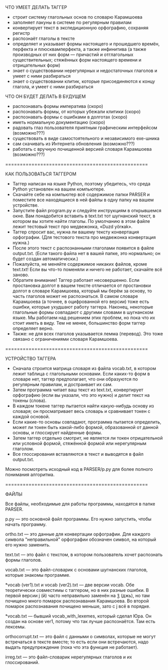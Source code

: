 ЧТО УМЕЕТ ДЕЛАТЬ ТАГГЕР
* строит систему глагольных основ по словарю Карамшоева
* заполняет лакуны в системе по регулярным правилам
* конвертирует текст в экспедиционную орфографию, сохраняя регистр
* распознаёт глаголы в тексте
* определяет и указывает формы настоящего и прошедшего времён, перфекта и плюсквамперфекта, а также инфинитива (а также производных от них форм — причастий и отглагольных существительных; стяжённых форм настоящего времени и отрицательных форм)
* знает о существовании нерегулярных и недостаточных глаголов и умеет с ними разбираться
* знает о существовании клитик, которые присоединяются к концу глагола, и умеет с ними разбираться

ЧТО ОН БУДЕТ ДЕЛАТЬ В БУДУЩЕМ
* распознавать формы императива (скоро)
* распознавать формы, от которых убежали клитики (скоро)
* распознавать формы с ошибками в долготах (скоро)
* иметь нормальную документацию (скоро)
* радовать глаз пользователя приятным графическим интерфейсом (возможно???)
* существовать в виде самостоятельного и независимого exe-шника
* сам скачивать из Интернета обновления (возможно???)
* работать с вручную почищенной версией словаря Карамшоева (возможно???)

=================================================

КАК ПОЛЬЗОВАТЬСЯ ТАГГЕРОМ

* Таггер написан на языке Python, поэтому убедитесь, что среда Python установлен на вашем компьютере.
* Скачайте себе на компьютер всё содержимое папки PARSER и поместите все находящиеся в ней файлы в одну папку на вашем устройстве.
* Запустите файл program.py и следуйте инструкциям в открывшемся окне. Вам понадобится вставить в text.txt тот шугнанский текст, в котором вы хотите найти глаголы. По умолчанию в этом файле лежит тестовый текст про медвежонка, «Duzd yörӿak».
* Таггер спросит вас, нужна ли вашему тексту конвертация орфографии. (Для тестового текста про медвежонка конвертация нужна.)
* После этого текст с распознанными глаголами появится в файле output.txt. (Если такого файла нет в вашей папке, это нормально; он будет создан автоматически.)
* Пожалуйста, не меняйте содержимое никаких файлов, кроме text.txt! Если вы что-то поменяли и ничего не работает, скачайте всё заново.
* Обратите внимание! Таггер работает несовершенно. Если простановка долгот в вашем тексте отличается от простановки долгот в словаре Карамшоева, который мы берём за основу, то часть глаголов может не распознаться. В самом словаре Карамшоева (а точнее, в оцифрованной его версии) тоже есть ошибки, которые ухудшают работу таггера. Наконец, некоторые глагольные формы совпадают с другими словами в шугнанском языке. Мы работаем над решением этих проблем, но пока что их стоит иметь в виду. Тем не менее, большинство форм таггер определяет верно.
* Также: не для всех глаголов указывается лемма (перевод). Это тоже связано с ограничениями словаря Карамшоева.

=================================================

УСТРОЙСТВО ТАГГЕРА

* Сначала строится матрица словаря из файла vocab.txt, в котором лежит таблица с глагольными основами. Если каких-то форм в словаре нет, таггер предполагает, что они образуются по регулярным правилам, и достраивает их сам.
* Затем программа читает ваш текст из text.txt, конвертирует орфографию (если вы указали, что это нужно) и делит текст на токены (слова).
* В каждом токене таггер пытается найти какую-нибудь основу из словаря; он просматривает весь словарь и сравнивает токен с каждой основой.
* Если какие-то основы совпадают, программа пытается определить, может ли токен быть какой-либо формой, образованной от данной основы, и глоссирует найденные формы.
* Затем таггер отдельно смотрит, не является ли токен отрицательной или условной формой, стяжённой формой или нерегулярным глаголом.
* Все глоссирования вставляются в текст и выводятся в файл output.txt.

Можно посмотреть исходный код в PARSER/p.py для более полного понимания алгоритма.

=================================================

ФАЙЛЫ

Все файлы, необходимые для работы программы, находятся в папке PARSER.

p.py — это основной файл программы. Его нужно запустить, чтобы начать программу.

ortho.txt — это данные для конвертации орфографии. Для каждого символа "неправильной" орфографии обозначен символ, на который его нужно заменить.

text.txt — это файл с текстом, в котором пользователь хочет распознать формы глаголов.

vocab.txt — это файл-словарик с основами шугнанских глаголов, которые знакомы программе.

*vocab (ver1).txt и vocab (ver2).txt — две версии vocab. Обе теоретически совместимы с таггером, но в них разные ошибки. В первой версии j (й) часто неправильно заменён на ǯ (джь), но там почищено много помарок распознавания Карамшоева. Во второй помарок распознавания почищено меньше, зато с j всё в порядке.
   
*vocab.txt — бывший vocab_with_lexemes, который сделал Юра. Он создан на основе ver1, потому что так лучше распознаётся. Там есть лексемы.

orthocorrupt.txt — это файл с данными о символах, которые не могут встречаться в тексте вместе; то есть если они встречаются, надо выдать предупреждение (пока что эта функция не работает).

irreg.txt — это файл-словарик нерегулярных глаголов и их глоссирований.
